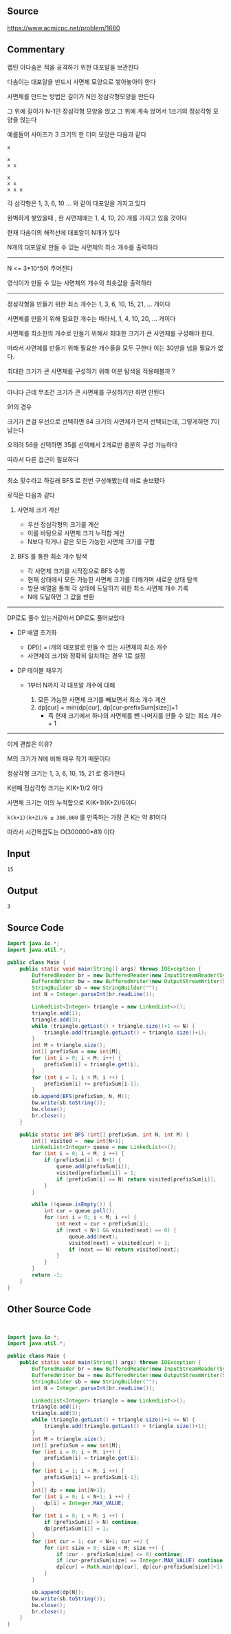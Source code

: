 ## Source

https://www.acmicpc.net/problem/1660

## Commentary

캡틴 이다솜은 적을 공격하기 위한 대포알을 보관한다

다솜이는 대포알을 반드시 사면체 모양으로 쌓아놓아야 한다

사면체를 만드는 방법은 길이가 N인 정삼각형모양을 만든다

그 위에 길이가 N-1인 정삼각형 모양을 얹고 그 위에 계속 얹어서 1크기의 정삼각형 모양을 얹는다

예를들어 사이즈가 3 크기의 한 더미 모양은 다음과 같다

```
x

x
x x

x
x x
x x x

```

각 삼각형은 1, 3, 6, 10 ... 와 같이 대포알을 가지고 있다

완벽하게 쌓았을때 , 한 사면체에는 1, 4, 10, 20 개를 가지고 있을 것이다

현재 다솜이의 해적선에 대포알이 N개가 있다

N개의 대포알로 만들 수 있는 사면체의 최소 개수를 출력하라

----


N <= 3*10^5이 주어진다

영식이가 만들 수 있는 사면체의 개수의 최솟값을 출력하라

---

정삼각형을 만들기 위한 최소 개수는 1, 3, 6, 10, 15, 21, ... 개이다

사면체를 만들기 위해 필요한 개수는 따라서, 1, 4, 10, 20, ... 개이다


사면체를 최소한의 개수로 만들기 위해서 최대한 크기가 큰 사면체를 구성해야 한다.

따라서 사면체를 만들기 위해 필요한 개수들을 모두 구한다 이는 30만을 넘을 필요가 없다.

최대한 크기가 큰 사면체를 구성하기 위해 이분 탐색을 적용해볼까 ? 

-----

아니다 근데 무조건 크기가 큰 사면체를 구성하기만 하면 안된다

91의 경우

크기가 큰걸 우선으로 선택하면 84 크기의 사면체가 먼저 선택되는데, 그렇게하면 7이 남는다

오히려 56을 선택하면 35를 선택해서 2개로만 충분히 구성 가능하다

따라서 다른 접근이 필요하다

----

최소 횟수라고 하길래 BFS 로 한번 구성해봤는데 바로 솔브됐다

로직은 다음과 같다

1. 사면체 크기 계산
    - 우선 정삼각형의 크기를 계산
    - 이를 바탕으로 사면체 크기 누적합 계산
    - N보다 작거나 같은 모든 가능한 사면체 크기를 구함

2. BFS 를 통한 최소 개수 탐색
    - 각 사면체 크기를 시작점으로 BFS 수행
    - 현재 상태에서 모든 가능한 사면체 크기를 더해가며 새로운 상태 탐색
    - 방문 배열을 통해 각 상태에 도달하기 위한 최소 사면체 개수 기록
    - N에 도달하면 그 값을 반환


----

DP로도 풀수 있는거같아서 DP로도 풀어보았다


- DP 배열 초기화
    - DP[i] = i개의 대포알로 만들 수 있는 사면체의 최소 개수
    - 사면체의 크기와 정확히 일치하는 경우 1로 설정

- DP 테이블 채우기
    - 1부터 N까지 각 대포알 개수에 대해

        1. 모든 가능한 사면체 크기를 빼보면서 최소 개수 계산
        2. dp[cur] = min(dp[cur], dp[cur-prefixSum[size]]+1
            - 즉 현재 크기에서 하나의 사면체를 뺀 나머지를 만들 수 있는 최소 개수 + 1

----

이게 괜찮은 이유?

M의 크기가 N에 비해 매우 작기 때문이다

정삼각형 크기는 1, 3, 6, 10, 15, 21 로 증가한다

K번째 정삼각형 크기는 K(K+1)/2 이다

사면체 크기는 이의 누적합으로 K(K+1)(K+2)/6이다

`k(k+1)(k+2)/6 ≤ 300,000` 를 만족하는 가장 큰 K는 약 81이다

따라서 시간복잡도는 O(300000*81) 이다



## Input
```
15
```

## Output
```
3
```

## Source Code

```java
import java.io.*;
import java.util.*;

public class Main {
    public static void main(String[] args) throws IOException {
        BufferedReader br = new BufferedReader(new InputStreamReader(System.in));
        BufferedWriter bw = new BufferedWriter(new OutputStreamWriter(System.out));
        StringBuilder sb = new StringBuilder("");
        int N = Integer.parseInt(br.readLine());

        LinkedList<Integer> triangle = new LinkedList<>();
        triangle.add(1);
        triangle.add(3);
        while (triangle.getLast() + triangle.size()+1 <= N) {
            triangle.add(triangle.getLast() + triangle.size()+1);
        }
        int M = triangle.size();
        int[] prefixSum = new int[M];
        for (int i = 0; i < M; i++) {
            prefixSum[i] = triangle.get(i);
        }
        for (int i = 1; i < M; i ++) {
            prefixSum[i] += prefixSum[i-1];
        }
        sb.append(BFS(prefixSum, N, M));
        bw.write(sb.toString());
        bw.close();
        br.close();
    }

    public static int BFS (int[] prefixSum, int N, int M) {
        int[] visited =  new int[N+1];
        LinkedList<Integer> queue = new LinkedList<>();
        for (int i = 0; i < M; i ++) {
            if (prefixSum[i] < N+1) {
                queue.add(prefixSum[i]);
                visited[prefixSum[i]] = 1;
                if (prefixSum[i] == N) return visited[prefixSum[i]];
            }
        }

        while (!queue.isEmpty()) {
            int cur = queue.poll();
            for (int i = 0; i < M; i ++) {
                int next = cur + prefixSum[i];
                if (next < N+1 && visited[next] == 0) {
                    queue.add(next);
                    visited[next] = visited[cur] + 1;
                    if (next == N) return visited[next];
                }
            }
        }
        return -1;
    }
}
```

## Other Source Code

```java


import java.io.*;
import java.util.*;

public class Main {
    public static void main(String[] args) throws IOException {
        BufferedReader br = new BufferedReader(new InputStreamReader(System.in));
        BufferedWriter bw = new BufferedWriter(new OutputStreamWriter(System.out));
        StringBuilder sb = new StringBuilder("");
        int N = Integer.parseInt(br.readLine());

        LinkedList<Integer> triangle = new LinkedList<>();
        triangle.add(1);
        triangle.add(3);
        while (triangle.getLast() + triangle.size()+1 <= N) {
            triangle.add(triangle.getLast() + triangle.size()+1);
        }
        int M = triangle.size();
        int[] prefixSum = new int[M];
        for (int i = 0; i < M; i++) {
            prefixSum[i] = triangle.get(i);
        }
        for (int i = 1; i < M; i ++) {
            prefixSum[i] += prefixSum[i-1];
        }
        int[] dp = new int[N+1];
        for (int i = 0; i < N+1; i ++) {
            dp[i] = Integer.MAX_VALUE;
        }
        for (int i = 0; i < M; i ++) {
            if (prefixSum[i] > N) continue;
            dp[prefixSum[i]] = 1;
        }
        for (int cur = 1; cur < N+1; cur ++) {
            for (int size = 0; size < M; size ++) {
                if (cur - prefixSum[size] <= 0) continue;
                if (cur-prefixSum[size] == Integer.MAX_VALUE) continue;
                dp[cur] = Math.min(dp[cur], dp[cur-prefixSum[size]]+1);
            }
        }

        sb.append(dp[N]);
        bw.write(sb.toString());
        bw.close();
        br.close();
    }
}

```